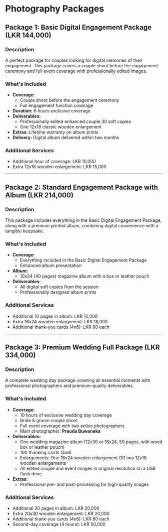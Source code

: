 # Photography Packages

## Package 1: Basic Digital Engagement Package (LKR 144,000)

### Description

A perfect package for couples looking for digital memories of their engagement. This package covers a couple shoot before the engagement ceremony and full event coverage with professionally edited images.

### What's Included

- **Coverage:**
  - Couple shoot before the engagement ceremony
  - Full engagement function coverage
- **Duration:** 6 hours exclusive coverage
- **Deliverables:**
  - Professionally edited enhanced couple 30 soft copies
  - One 12x18 classic wooden enlargement
- **Extras:** Lifetime warranty on album prints
- **Delivery:** Digital album delivered within two months

### Additional Services

- Additional hour of coverage: LKR 10,000
- Extra 12x18 wooden enlargement: LKR 15,000

---

## Package 2: Standard Engagement Package with Album (LKR 214,000)

### Description

This package includes everything in the Basic Digital Engagement Package, along with a premium printed album, combining digital convenience with a tangible keepsake.

### What's Included

- **Coverage:**
  - Everything included in the Basic Digital Engagement Package
  - Enhanced album presentation
- **Album:**
  - 10x24 (40 pages) magazine album with a box or leather pouch
- **Deliverables:**
  - All digital soft copies from the session
  - Professionally designed album prints

### Additional Services

- Additional 10 pages in album: LKR 12,000
- Extra 16x24 wooden enlargement: LKR 18,000
- Additional thank-you cards (4x6): LKR 80 each

---

## Package 3: Premium Wedding Full Package (LKR 334,000)

### Description

A complete wedding day package covering all essential moments with professional photographers and premium-quality deliverables.

### What's Included

- **Coverage:**
  - 10 hours of exclusive wedding day coverage
  - Bride & groom couple shoot
  - Full event coverage with two active photographers
  - Main photographer: **Prauda Buwaneka**
- **Deliverables:**
  - One wedding magazine album (12x30 or 16x24, 50 pages, with wood box or leather pouch)
  - 100 thanking cards (4x6)
  - Enlargements: One 16x24 wooden enlargement OR two 12x18 wooden enlargements
  - All edited couple and event images in original resolution on a USB flash drive
- **Extras:**
  - Professional pre- and post-processing for high-quality images

### Additional Services

- Additional 20 pages in album: LKR 20,000
- Extra 20x30 wooden enlargement: LKR 20,000
- Additional thank-you cards (4x6): LKR 80 each
- Second-day coverage (4 hours): LKR 50,000

